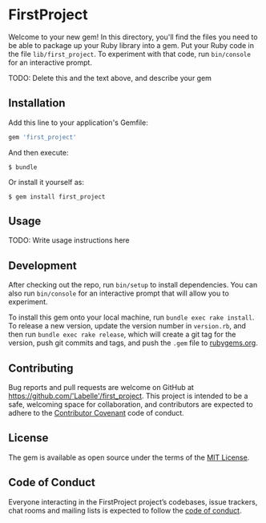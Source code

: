 # FirstProject

Welcome to your new gem! In this directory, you'll find the files you need to be able to package up your Ruby library into a gem. Put your Ruby code in the file `lib/first_project`. To experiment with that code, run `bin/console` for an interactive prompt.

TODO: Delete this and the text above, and describe your gem

## Installation

Add this line to your application's Gemfile:

```ruby
gem 'first_project'
```

And then execute:

    $ bundle

Or install it yourself as:

    $ gem install first_project

## Usage

TODO: Write usage instructions here

## Development

After checking out the repo, run `bin/setup` to install dependencies. You can also run `bin/console` for an interactive prompt that will allow you to experiment.

To install this gem onto your local machine, run `bundle exec rake install`. To release a new version, update the version number in `version.rb`, and then run `bundle exec rake release`, which will create a git tag for the version, push git commits and tags, and push the `.gem` file to [rubygems.org](https://rubygems.org).

## Contributing

Bug reports and pull requests are welcome on GitHub at https://github.com/'Labelle'/first_project. This project is intended to be a safe, welcoming space for collaboration, and contributors are expected to adhere to the [Contributor Covenant](http://contributor-covenant.org) code of conduct.

## License

The gem is available as open source under the terms of the [MIT License](https://opensource.org/licenses/MIT).

## Code of Conduct

Everyone interacting in the FirstProject project’s codebases, issue trackers, chat rooms and mailing lists is expected to follow the [code of conduct](https://github.com/'Labelle'/first_project/blob/master/CODE_OF_CONDUCT.md).
